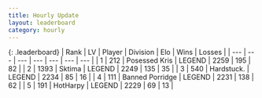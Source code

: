 ```yaml
---
title: Hourly Update
layout: leaderboard
category: hourly
---
```


{: .leaderboard}
| Rank | LV | Player | Division | Elo | Wins | Losses |
| --- | --- | --- | --- | --- | --- | --- |
| <span data-change="0">1</span> | 212 | <span title="ID: 402846">Posessed Kris</span> | LEGEND | <span data-change="0">2259</span> | <span data-change="0">195</span> | <span data-change="0">82</span> |
| <span data-change="0">2</span> | 1393 | <span title="ID: 353063">Sktima</span> | LEGEND | <span data-change="0">2249</span> | <span data-change="0">135</span> | <span data-change="0">35</span> |
| <span data-change="2">3</span> | 540 | <span title="ID: 289238">Hardstuck.</span> | LEGEND | <span data-change="8">2234</span> | <span data-change="2">85</span> | <span data-change="0">16</span> |
| <span data-change="-1">4</span> | 111 | <span title="ID: 659170">Banned Porridge</span> | LEGEND | <span data-change="0">2231</span> | <span data-change="0">138</span> | <span data-change="0">62</span> |
| <span data-change="-1">5</span> | 191 | <span title="ID: 623829">HotHarpy</span> | LEGEND | <span data-change="0">2229</span> | <span data-change="0">69</span> | <span data-change="0">13</span> |